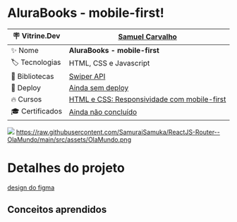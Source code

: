 # AluraBooks - mobile-first!

| :placard: Vitrine.Dev       |[Samuel Carvalho](https://cursos.alura.com.br/vitrinedev/samurai-samuka)|
| ------------------------    | --- |
| :sparkles: Nome             | **AluraBooks - mobile-first**
| :label: Tecnologias         | HTML, CSS e Javascript
| :link: Bibliotecas          | [Swiper API](https://swiperjs.com/)
| :rocket: Deploy             | [Ainda sem deploy]()
| :fire: Cursos               | [HTML e CSS: Responsividade com mobile-first](https://cursos.alura.com.br/course/html-css-responsividade-mobile-first)
| :mortar_board: Certificados | [Ainda não concluído]()

![](https://3.bp.blogspot.com/-sbRzWXGOtUg/VKyLqYyurJI/AAAAAAAAAAM/wGbmdFErwz4/s1600/site_em_construcao.jpg#vitrinedev)
https://raw.githubusercontent.com/SamuraiSamuka/ReactJS-Router--OlaMundo/main/src/assets/OlaMundo.png

# Detalhes do projeto
[design do figma]()

## Conceitos aprendidos
